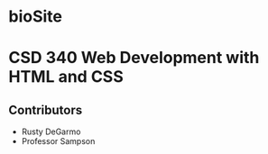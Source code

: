 # bioSite
<h1>CSD 340 Web Development with HTML and CSS</h1>

<h2>Contributors</h2>
<ul>
    <li>Rusty DeGarmo</li>
    <li>Professor Sampson</li>
</ul>
